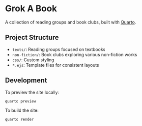 # Grok A Book

A collection of reading groups and book clubs, built with [Quarto](https://quarto.org/).

## Project Structure

- `texts/`: Reading groups focused on textbooks
- `non-fiction/`: Book clubs exploring various non-fiction works
- `css/`: Custom styling
- `*.ejs`: Template files for consistent layouts

## Development

To preview the site locally:

```bash
quarto preview
```

To build the site:

```bash
quarto render
```
